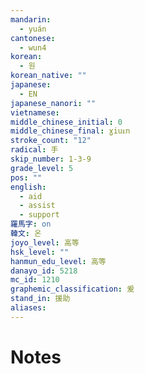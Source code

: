 ```yaml
---
mandarin:
  - yuán
cantonese:
  - wun4
korean:
  - 원
korean_native: ""
japanese:
  - EN
japanese_nanori: ""
vietnamese:
middle_chinese_initial: 0
middle_chinese_final: ɣiuᴇn
stroke_count: "12"
radical: 手
skip_number: 1-3-9
grade_level: 5
pos: ""
english:
  - aid
  - assist
  - support
羅馬字: on
韓文: 온
joyo_level: 高等
hsk_level: ""
hanmun_edu_level: 高等
danayo_id: 5218
mc_id: 1210
graphemic_classification: 爰
stand_in: 援助
aliases:
---
```


# Notes
